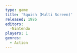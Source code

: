 ```yaml
---
type: game
title: 'Squish (Multi Screen)'
released: 1986
editors: 
  -Nintendo
players: 1
genres:
  - Action
---
```

